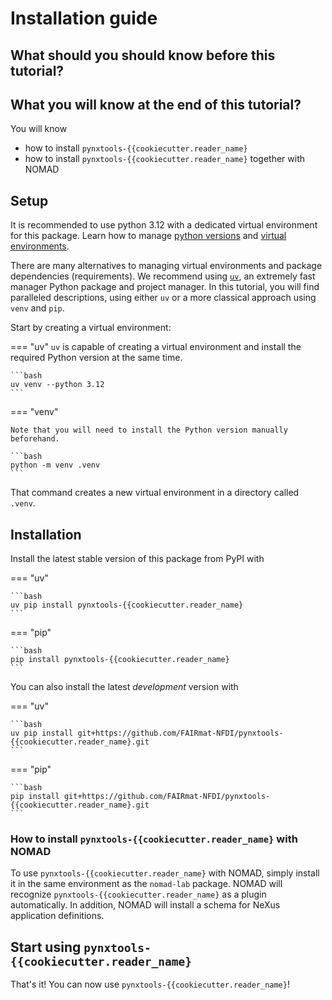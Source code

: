 # Installation guide

## What should you should know before this tutorial?

## What you will know at the end of this tutorial?

You will know

- how to install `pynxtools-{{cookiecutter.reader_name}`
- how to install `pynxtools-{{cookiecutter.reader_name}` together with NOMAD

## Setup

It is recommended to use python 3.12 with a dedicated virtual environment for this package. Learn how to manage [python versions](https://github.com/pyenv/pyenv) and [virtual environments](https://realpython.com/python-virtual-environments-a-primer/).

There are many alternatives to managing virtual environments and package dependencies (requirements). We recommend using [`uv`](https://github.com/astral-sh/uv), an extremely fast manager Python package and project manager. In this tutorial, you will find paralleled descriptions, using either `uv` or a more classical approach using `venv` and `pip`.

Start by creating a virtual environment:

=== "uv"
    `uv` is capable of creating a virtual environment and install the required Python version at the same time.

    ```bash
    uv venv --python 3.12
    ```

=== "venv"

    Note that you will need to install the Python version manually beforehand.

    ```bash
    python -m venv .venv
    ```
That command creates a new virtual environment in a directory called `.venv`.

## Installation

Install the latest stable version of this package from PyPI with

=== "uv"

    ```bash
    uv pip install pynxtools-{{cookiecutter.reader_name}
    ```

=== "pip"


    ```bash
    pip install pynxtools-{{cookiecutter.reader_name}
    ```

You can also install the latest _development_ version with

=== "uv"

    ```bash
    uv pip install git+https://github.com/FAIRmat-NFDI/pynxtools-{{cookiecutter.reader_name}.git
    ```

=== "pip"

    ```bash
    pip install git+https://github.com/FAIRmat-NFDI/pynxtools-{{cookiecutter.reader_name}.git
    ```

### How to install `pynxtools-{{cookiecutter.reader_name}` with NOMAD

To use `pynxtools-{{cookiecutter.reader_name}` with NOMAD, simply install it in the same environment as the `nomad-lab` package. NOMAD will recognize `pynxtools-{{cookiecutter.reader_name}` as a plugin automatically. In addition, NOMAD will install a schema for NeXus application definitions.

## Start using `pynxtools-{{cookiecutter.reader_name}`

That's it! You can now use `pynxtools-{{cookiecutter.reader_name}`!